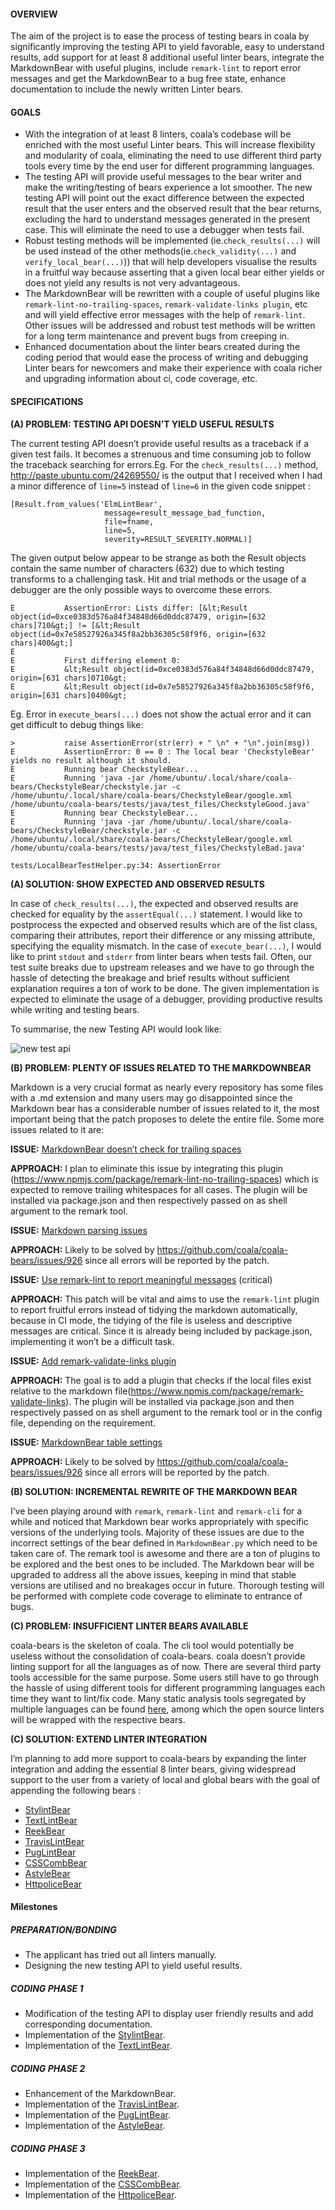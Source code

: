 #### OVERVIEW
The aim of the project is to ease the process of testing bears in coala by
significantly improving the testing API to yield favorable, easy to understand
results, add support for at least 8 additional useful linter bears, integrate
the MarkdownBear with useful plugins, include `remark-lint` to report error
messages and get the MarkdownBear to a bug free state, enhance documentation
to include the newly written Linter bears.

#### GOALS
* With the integration of at least 8 linters, coala’s codebase
  will be enriched with the most useful Linter bears. This will increase
  flexibility and modularity of coala, eliminating the need to use different
  third party tools every time by the end user for different programming
  languages.
* The testing API will provide useful messages to the bear writer and make the
  writing/testing of bears experience a lot smoother. The new testing API will
  point out the exact difference between the expected result that the user
  enters and the observed result that the bear returns, excluding the hard to
  understand messages generated in the present case. This will eliminate the
  need to use a debugger when tests fail.
* Robust testing methods will be implemented (ie.`check_results(...)`
  will be used instead of the other methods(ie.`check_validity(...)` and
  `verify_local_bear(...)`)) that will help developers visualise the results
  in a fruitful way because asserting that a given local bear either yields or
  does not yield any results is not very advantageous.
* The MarkdownBear will be rewritten with a couple of useful plugins like
  `remark-lint-no-trailing-spaces`, `remark-validate-links plugin`, etc and will
  yield effective error messages with the help of `remark-lint`. Other issues
  will be addressed and robust test methods will be written for a long term
  maintenance and prevent bugs from creeping in.
* Enhanced documentation about the linter bears created during the coding period
  that would ease the process of writing  and debugging Linter bears for
  newcomers and make their experience with coala richer and upgrading
  information about ci, code coverage, etc.

#### SPECIFICATIONS

**(A) PROBLEM: TESTING API DOESN’T YIELD USEFUL RESULTS**

The current testing API doesn’t provide useful results as a traceback if a
given test fails. It becomes a strenuous and time consuming job to follow the
traceback searching for errors.Eg. For the `check_results(...)` method,
http://paste.ubuntu.com/24269550/ is the output that I received when I had a
minor difference of `line=5` instead of `line=6` in the given code snippet :
```
[Result.from_values('ElmLintBear',
                     message=result_message_bad_function,
                     file=fname,
                     line=5,
                     severity=RESULT_SEVERITY.NORMAL)]
```
The given output below appear to be strange as both the Result objects contain
the same number of characters (632) due to which testing transforms to a
challenging task. Hit and trial methods or the usage of a debugger are the
only possible ways to overcome these errors.
```
E           AssertionError: Lists differ: [&lt;Result object(id=0xce0383d576a84f34848d66d0ddc87479, origin=[632 chars]710&gt;] != [&lt;Result object(id=0x7e58527926a345f8a2bb36305c58f9f6, origin=[632 chars]400&gt;]
E           
E           First differing element 0:
E           &lt;Result object(id=0xce0383d576a84f34848d66d0ddc87479, origin=[631 chars]0710&gt;
E           &lt;Result object(id=0x7e58527926a345f8a2bb36305c58f9f6, origin=[631 chars]0400&gt;
```
Eg. Error in `execute_bears(...)` does not show the actual error and it can get
difficult to debug things like:
```
>           raise AssertionError(str(err) + " \n" + "\n".join(msg))
E           AssertionError: 0 == 0 : The local bear 'CheckstyleBear' yields no result although it should.
E           Running bear CheckstyleBear...
E           Running 'java -jar /home/ubuntu/.local/share/coala-bears/CheckstyleBear/checkstyle.jar -c /home/ubuntu/.local/share/coala-bears/CheckstyleBear/google.xml /home/ubuntu/coala-bears/tests/java/test_files/CheckstyleGood.java'
E           Running bear CheckstyleBear...
E           Running 'java -jar /home/ubuntu/.local/share/coala-bears/CheckstyleBear/checkstyle.jar -c /home/ubuntu/.local/share/coala-bears/CheckstyleBear/google.xml /home/ubuntu/coala-bears/tests/java/test_files/CheckstyleBad.java'

tests/LocalBearTestHelper.py:34: AssertionError
```

**(A) SOLUTION: SHOW EXPECTED AND OBSERVED RESULTS**

In case of `check_results(...)`, the expected and observed results are checked
for equality by the `assertEqual(...)` statement. I would like to postprocess
the expected and observed results which are of the list class, comparing their
attributes, report their difference or any missing attribute, specifying the
equality mismatch.
In the case of `execute_bear(...)`, I would like to print `stdout` and `stderr`
from linter bears when tests fail. Often, our test suite breaks due to upstream
releases and we have to go through the hassle of detecting the breakage and
brief results without sufficient explanation requires a ton of work to be done.
The given implementation is expected to eliminate the usage of a debugger,
providing productive results while writing and testing bears.

To summarise, the new Testing API would look like:

![new test api](https://cloud.githubusercontent.com/assets/14862976/26557881/4103628c-44c2-11e7-9a06-68591d000aa0.jpg)

**(B) PROBLEM: PLENTY OF ISSUES RELATED TO THE MARKDOWNBEAR**

Markdown is a very crucial format as nearly every repository has some files
with a .md extension and many users may go disappointed since the Markdown
bear has a considerable number of issues related to it, the most important
being that the patch proposes to delete the entire file. Some more issues
related to it are:

**ISSUE:** [MarkdownBear doesn’t check for trailing spaces](https://github.com/coala/coala-bears/issues/1179)

**APPROACH:** I plan to eliminate this issue by integrating this plugin
(https://www.npmjs.com/package/remark-lint-no-trailing-spaces) which is
expected to remove trailing whitespaces for all cases. The plugin will be
installed via package.json and then respectively passed on as shell argument
to the remark tool.

**ISSUE:** [Markdown parsing issues](https://github.com/coala/coala-bears/issues/940)

**APPROACH:** Likely to be solved by https://github.com/coala/coala-bears/issues/926
since all errors will be reported by the patch.

**ISSUE:** [Use remark-lint to report meaningful messages](https://github.com/coala/coala-bears/issues/926) (critical)

**APPROACH:** This patch will be vital and aims to use the `remark-lint` plugin
to report fruitful errors instead of tidying the markdown automatically, because
in CI mode, the tidying of the file is useless and descriptive messages are
critical. Since it is already being included by package.json, implementing
it won’t be a difficult task.

**ISSUE:** [Add remark-validate-links plugin](https://github.com/coala/coala-bears/issues/924)

**APPROACH:** The goal is to add a plugin that checks if the local files exist
relative to the markdown
file(https://www.npmjs.com/package/remark-validate-links). The plugin will be
installed via package.json and then respectively passed on as shell argument
to the remark tool or in the config file, depending on the requirement.

**ISSUE:** [MarkdownBear table settings](https://github.com/coala/coala-bears/issues/1008)

**APPROACH:** Likely to be solved by https://github.com/coala/coala-bears/issues/926
since all errors will be reported by the patch.

**(B) SOLUTION: INCREMENTAL REWRITE OF THE MARKDOWN BEAR**

I’ve been playing around with `remark`, `remark-lint` and `remark-cli` for a while
and noticed that Markdown bear works appropriately with specific versions of
the underlying tools. Majority of these issues are due to the incorrect
settings of the bear defined in `MarkdownBear.py` which need to be taken care of.
The remark tool is awesome and there are a ton of plugins to be explored and
the best ones to be included. The Markdown bear will be upgraded to address all
the above issues, keeping in mind that stable versions are utilised and no
breakages occur in future. Thorough testing will be performed with complete
code coverage to eliminate to entrance of bugs.

**(C) PROBLEM: INSUFFICIENT LINTER BEARS AVAILABLE**

coala-bears is the skeleton of coala. The cli tool would potentially be
useless without the consolidation of coala-bears. coala doesn’t provide
linting support for all the languages as of now. There are several third
party tools accessible for the same purpose. Some users still have to go
through the hassle of using different tools for different programming languages
each time they want to lint/fix code. Many static analysis tools segregated by
multiple languages can be found [here](https://github.com/mre/awesome-static-analysis),
among which the open source linters will be wrapped with the respective bears.

**(C) SOLUTION: EXTEND LINTER INTEGRATION**

I’m planning to add more support to coala-bears by expanding the linter
integration and adding the essential 8 linter bears, giving widespread support
to the user from a variety of local and global bears with the goal of appending
the following bears :

* [StylintBear](https://github.com/coala/coala-bears/issues/754)
* [TextLintBear](https://github.com/coala/coala-bears/issues/1576)                                      
* [ReekBear](https://github.com/coala/coala-bears/issues/439)               
* [TravisLintBear](https://github.com/coala/coala-bears/issues/294)               
* [PugLintBear](https://github.com/coala/coala-bears/issues/290)              
* [CSSCombBear](https://github.com/coala/coala-bears/issues/634)               
* [AstyleBear](https://github.com/coala/coala-bears/issues/388)                  
* [HttpoliceBear](https://github.com/coala/coala-bears/issues/596)

#### Milestones

##### PREPARATION/BONDING

* The applicant has tried out all linters manually.
* Designing the new testing API to yield useful results.

##### CODING PHASE 1

* Modification of the testing API to display user friendly results and add
  corresponding documentation.
* Implementation of the [StylintBear](https://github.com/coala/coala-bears/issues/754).
* Implementation of the [TextLintBear](https://github.com/coala/coala-bears/issues/1576).

##### CODING PHASE 2

* Enhancement of the MarkdownBear.
* Implementation of the [TravisLintBear](https://github.com/coala/coala-bears/issues/294).
* Implementation of the [PugLintBear](https://github.com/coala/coala-bears/issues/290).
* Implementation of the [AstyleBear](https://github.com/coala/coala-bears/issues/388).

##### CODING PHASE 3

* Implementation of the [ReekBear](https://github.com/coala/coala-bears/issues/439).
* Implementation of the [CSSCombBear](https://github.com/coala/coala-bears/issues/634).
* Implementation of the [HttpoliceBear](https://github.com/coala/coala-bears/issues/596).
